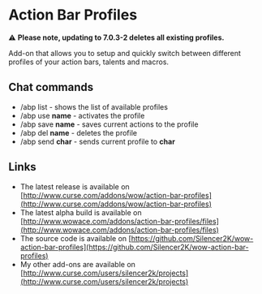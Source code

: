 Action Bar Profiles
===================

:warning: **Please note, updating to 7.0.3-2 deletes all existing profiles.**

Add-on that allows you to setup and quickly switch between different profiles of your action bars, talents and macros.

Chat commands
-------------

* /abp list - shows the list of available profiles
* /abp use **name** - activates the profile
* /abp save **name** - saves current actions to the profile
* /abp del **name** - deletes the profile
* /abp send **char** - sends current profile to **char**

Links
-----

* The latest release is available on [http://www.curse.com/addons/wow/action-bar-profiles](http://www.curse.com/addons/wow/action-bar-profiles)
* The latest alpha build is available on [http://www.wowace.com/addons/action-bar-profiles/files](http://www.wowace.com/addons/action-bar-profiles/files)
* The source code is available on [https://github.com/Silencer2K/wow-action-bar-profiles](https://github.com/Silencer2K/wow-action-bar-profiles)
* My other add-ons are available on [http://www.curse.com/users/silencer2k/projects](http://www.curse.com/users/silencer2k/projects)
